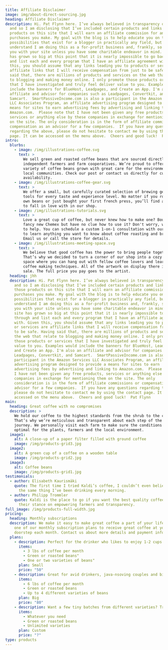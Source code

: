 ```yaml
---
title: Affiliate Disclaimer
image: img/about-direct-sourcing.jpg
heading: Affiliate Disclaimer
description: Hi. Pat Flynn here. I’ve always believed in transparency on the web
  and so I am disclosing that I’ve included certain products and links to those
  products on this site that I will earn an affiliate commission for any
  purchases you make. My goal with the blog is to help educate you on the
  possibilities that exist for a blogger in practically any field, but please
  understand I am doing this as a for-profit business and, frankly, so should
  you with your site unless you have some charitable endeavor in mind.  The site
  has grown so big at this point that it is nearly impossible to go back through
  and list each and every program that I have an affiliate agreement with. Given
  this, you should assume that any links leading you to products or services are
  affiliate links that I will receive compensation from just to be safe. Having
  said that, there are millions of products and services on the web that relate
  to blogging and making money online. I only promote those products or services
  that I have investigated and truly feel deliver value to you. Examples would
  include the banners for BlueHost, Leadpages, and Create an App. I'm also an
  affiliate and advisor for companies such as Leadpages, Convertkit, and
  Samcart.  SmartPassiveIncome.com is also a participant in the Amazon Services
  LLC Associates Program, an affiliate advertising program designed to provide a
  means for sites to earn advertising fees by advertising and linking to
  Amazon.com.  Please note that I have not been given any free products,
  services or anything else by these companies in exchange for mentioning them
  on the site. The only consideration is in the form of affiliate commissions or
  compensation as an advisor for a few companies.  If you have any questions
  regarding the above, please do not hesitate to contact me by using the contact
  page. It can be accessed on the menu above.  Cheers and good luck!  Pat Flynn
intro:
  blurbs:
    - image: /img/illustrations-coffee.svg
      text: >
        We sell green and roasted coffee beans that are sourced directly from
        independent farmers and farm cooperatives. We’re proud to offer a
        variety of coffee beans grown with great care for the environment and
        local communities. Check our post or contact us directly for current
        availability.
    - image: /img/illustrations-coffee-gear.svg
      text: >
        We offer a small, but carefully curated selection of brewing gear and
        tools for every taste and experience level. No matter if you roast your
        own beans or just bought your first french press, you’ll find a gadget
        to fall in love with in our shop.
    - image: /img/illustrations-tutorials.svg
      text: >
        Love a great cup of coffee, but never knew how to make one? Bought a
        fancy new Chemex but have no clue how to use it? Don't worry, we’re here
        to help. You can schedule a custom 1-on-1 consultation with our baristas
        to learn anything you want to know about coffee roasting and brewing.
        Email us or call the store for details.
    - image: /img/illustrations-meeting-space.svg
      text: >
        We believe that good coffee has the power to bring people together.
        That’s why we decided to turn a corner of our shop into a cozy meeting
        space where you can hang out with fellow coffee lovers and learn about
        coffee making techniques. All of the artwork on display there is for
        sale. The full price you pay goes to the artist.
  heading: jhh
  description: Hi. Pat Flynn here. I’ve always believed in transparency on the web
    and so I am disclosing that I’ve included certain products and links to
    those products on this site that I will earn an affiliate commission for any
    purchases you make. My goal with the blog is to help educate you on the
    possibilities that exist for a blogger in practically any field, but please
    understand I am doing this as a for-profit business and, frankly, so should
    you with your site unless you have some charitable endeavor in mind.  The
    site has grown so big at this point that it is nearly impossible to go back
    through and list each and every program that I have an affiliate agreement
    with. Given this, you should assume that any links leading you to products
    or services are affiliate links that I will receive compensation from just
    to be safe. Having said that, there are millions of products and services on
    the web that relate to blogging and making money online. I only promote
    those products or services that I have investigated and truly feel deliver
    value to you. Examples would include the banners for BlueHost, Leadpages,
    and Create an App. I'm also an affiliate and advisor for companies such as
    Leadpages, Convertkit, and Samcart.  SmartPassiveIncome.com is also a
    participant in the Amazon Services LLC Associates Program, an affiliate
    advertising program designed to provide a means for sites to earn
    advertising fees by advertising and linking to Amazon.com.  Please note that
    I have not been given any free products, services or anything else by these
    companies in exchange for mentioning them on the site. The only
    consideration is in the form of affiliate commissions or compensation as an
    advisor for a few companies.  If you have any questions regarding the above,
    please do not hesitate to contact me by using the contact page. It can be
    accessed on the menu above.  Cheers and good luck!  Pat Flynn
main:
  heading: Great coffee with no compromises
  description: >
    We hold our coffee to the highest standards from the shrub to the cup.
    That’s why we’re meticulous and transparent about each step of the coffee’s
    journey. We personally visit each farm to make sure the conditions are
    optimal for the plants, farmers and the local environment.
  image1:
    alt: A close-up of a paper filter filled with ground coffee
    image: /img/products-grid3.jpg
  image2:
    alt: A green cup of a coffee on a wooden table
    image: /img/products-grid2.jpg
  image3:
    alt: Coffee beans
    image: /img/products-grid1.jpg
testimonials:
  - author: Elisabeth Kaurismäki
    quote: The first time I tried Kaldi’s coffee, I couldn’t even believe that was
      the same thing I’ve been drinking every morning.
  - author: Philipp Trommler
    quote: Kaldi is the place to go if you want the best quality coffee. I love
      their stance on empowering farmers and transparency.
full_image: /img/products-full-width.jpg
pricing:
  heading: Monthly subscriptions
  description: We make it easy to make great coffee a part of your life. Choose
    one of our monthly subscription plans to receive great coffee at your
    doorstep each month. Contact us about more details and payment info.
  plans:
    - description: Perfect for the drinker who likes to enjoy 1-2 cups per day.
      items:
        - 3 lbs of coffee per month
        - Green or roasted beans"
        - One or two varieties of beans"
      plan: Small
      price: "50"
    - description: Great for avid drinkers, java-nsoving couples and bigger crowds
      items:
        - 6 lbs of coffee per month
        - Green or roasted beans
        - Up to 4 different varieties of beans
      plan: Big
      price: "80"
    - description: Want a few tiny batches from different varieties? Try our custom plan
      items:
        - Whatever you need
        - Green or roasted beans
        - Unlimited varieties
      plan: Custom
      price: "?"
type: products
---
```

